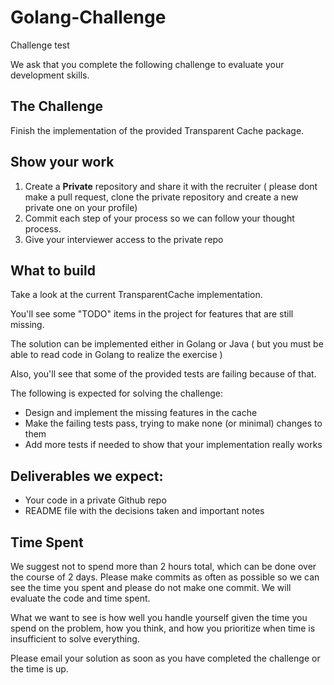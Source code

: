# Golang-Challenge
Challenge test

We ask that you complete the following challenge to evaluate your development skills.

## The Challenge
Finish the implementation of the provided Transparent Cache package.

## Show your work

1.  Create a **Private** repository and share it with the recruiter ( please dont make a pull request, clone the private repository and create a new private one on your profile)
2.  Commit each step of your process so we can follow your thought process.
3.  Give your interviewer access to the private repo

## What to build
Take a look at the current TransparentCache implementation.

You'll see some "TODO" items in the project for features that are still missing.

The solution can be implemented either in Golang or Java ( but you must be able to read code in Golang to realize the exercise ) 

Also, you'll see that some of the provided tests are failing because of that.

The following is expected for solving the challenge:
* Design and implement the missing features in the cache
* Make the failing tests pass, trying to make none (or minimal) changes to them
* Add more tests if needed to show that your implementation really works
 
## Deliverables we expect:
* Your code in a private Github repo
* README file with the decisions taken and important notes

## Time Spent
We suggest not to spend more than 2 hours total, which can be done over the course of 2 days.  Please make commits as often as possible so we can see the time you spent and please do not make one commit.  We will evaluate the code and time spent.
 
What we want to see is how well you handle yourself given the time you spend on the problem, how you think, and how you prioritize when time is insufficient to solve everything.

Please email your solution as soon as you have completed the challenge or the time is up.
